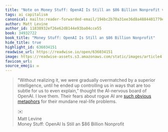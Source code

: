 ```yaml
---
title: "Note on Money Stuff: OpenAI Is Still an $86 Billion Nonprofit via Matt Levine"
tags: ai capitalism
canonical: mailto:reader-forwarded-email/194bc2b70a31ee36d8a4884401779ed2
author: Matt Levine
author_id: 11838932ef26e62d8144e93ba04cce55
book: 34932722
book_title: "Money Stuff: OpenAI Is Still an $86 Billion Nonprofit"
hide_title: true
highlight_id: 636034151
readwise_url: https://readwise.io/open/636034151
image: https://readwise-assets.s3.amazonaws.com/static/images/article4.6bc1851654a0.png
favicon_url: 
source_emoji: ✉️
---
```


> "Without realizing it, we were gradually overmatched by a superior intelligence, until he ended up controlling us in ways that are too subtle for us to even explain,” thought the AI-nervous board of OpenAI. I love them. Their fears about rogue AI are [such obvious metaphors](https://link.mail.bloombergbusiness.com/click/33498739.418129/aHR0cHM6Ly93d3cuYmxvb21iZXJnLmNvbS9vcGluaW9uL2FydGljbGVzLzIwMjMtMTEtMjAvd2hvLWNvbnRyb2xzLW9wZW5haT9jbXBpZD1CQkQxMTI3MjNfTU9ORVlTVFVGRiZ1dG1fbWVkaXVtPWVtYWlsJnV0bV9zb3VyY2U9bmV3c2xldHRlciZ1dG1fdGVybT0yMzExMjcmdXRtX2NhbXBhaWduPW1vbmV5c3R1ZmY/63b6506f00dc2a96fe05ce2cC0965c1c1) for their mundane real-life problems.
> <div class="quoteback-footer"><div class="quoteback-avatar"><span class="mini-emoji"> ✉️</span></div><div class="quoteback-metadata"><div class="metadata-inner"><span style="display:none">FROM:</span><div aria-label="Matt Levine" class="quoteback-author"> Matt Levine</div><div aria-label="Money Stuff: OpenAI Is Still an $86 Billion Nonprofit" class="quoteback-title"> Money Stuff: OpenAI Is Still an $86 Billion Nonprofit</div></div></div></div>